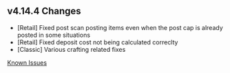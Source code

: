 ## v4.14.4 Changes

* [Retail] Fixed post scan posting items even when the post cap is already posted in some situations
* [Retail] Fixed deposit cost not being calculated correclty
* [Classic] Various crafting related fixes

[Known Issues](https://support.tradeskillmaster.com/en_US/known_issues)
